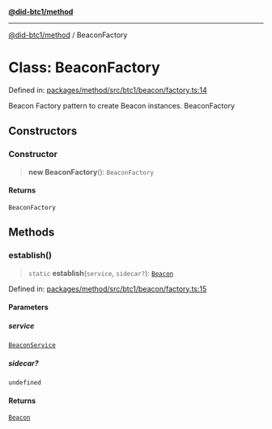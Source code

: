 [**@did-btc1/method**](../README.md)

***

[@did-btc1/method](../globals.md) / BeaconFactory

# Class: BeaconFactory

Defined in: [packages/method/src/btc1/beacon/factory.ts:14](https://github.com/dcdpr/did-btc1-js/blob/4ab6f9915d95beed9bc633644c9db1539395f512/packages/method/src/btc1/beacon/factory.ts#L14)

Beacon Factory pattern to create Beacon instances.
 BeaconFactory

## Constructors

### Constructor

> **new BeaconFactory**(): `BeaconFactory`

#### Returns

`BeaconFactory`

## Methods

### establish()

> `static` **establish**(`service`, `sidecar?`): [`Beacon`](Beacon.md)

Defined in: [packages/method/src/btc1/beacon/factory.ts:15](https://github.com/dcdpr/did-btc1-js/blob/4ab6f9915d95beed9bc633644c9db1539395f512/packages/method/src/btc1/beacon/factory.ts#L15)

#### Parameters

##### service

[`BeaconService`](../interfaces/BeaconService.md)

##### sidecar?

`undefined`

#### Returns

[`Beacon`](Beacon.md)
